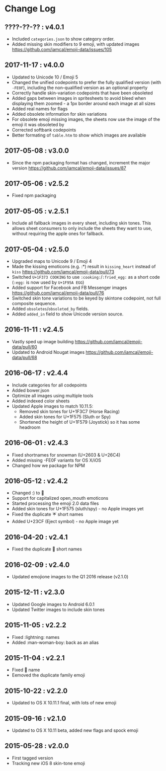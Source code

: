 # Change Log

## ????-??-?? : v4.0.1

* Included `categories.json` to show category order.
* Added missing skin modifiers to 9 emoji, with updated images https://github.com/iamcal/emoji-data/issues/105


## 2017-11-17 : v4.0.0

* Updated to Unicode 10 / Emoji 5
* Changed the unified codepoints to prefer the fully qualified version (with `-FE0F`), including the non-qualified version as an optional property
* Correctly handle skin-variation codepoints that have been obsoleted
* Added gaps between images in spritesheets to avoid bleed when displaying them zoomed - a 1px border around each image at all sizes
* Added real names for flags
* Added obsolete information for skin variations
* For obsolete emoji missing images, the sheets now use the image of the emoji it was obsoleted by
* Corrected softbank codepoints
* Better formating of `table.htm` to show which images are available


## 2017-05-08 : v3.0.0

* Since the npm packaging format has changed, increment the major version https://github.com/iamcal/emoji-data/issues/87


## 2017-05-06 : v2.5.2

* Fixed npm packaging


## 2017-05-05 : v.2.5.1

* Include all fallback images in every sheet, including skin tones. This allows sheet consumers to only include the sheets
  they want to use, without requiring the apple ones for fallback.


## 2017-05-04 : v2.5.0

* Upgraded maps to Unicode 9 / Emoji 4
* Made the kissing emoticons (e.g. :*) result in `kissing_heart` instead of `kiss` https://github.com/iamcal/emoji-data/pull/73
* Switched `U+1F373 COOKING` to use `:cooking:`/`:fried_egg:` as a short code (`:egg:` is now used by `U+1F95A EGG`)
* Added support for Facebook and FB Messenger images https://github.com/iamcal/emoji-data/pull/76
* Switched skin tone variations to be keyed by skintone codepoint, not full composite sequence.
* Added `obsoletes`/`obsoleted_by` fields.
* Added `added_in` field to show Unicode version source.


## 2016-11-11 : v2.4.5

* Vastly sped up image building https://github.com/iamcal/emoji-data/pull/60
* Updated to Android Nougat images https://github.com/iamcal/emoji-data/pull/68


## 2016-06-17 : v2.4.4

* Include categories for all codepoints
* Added bower.json
* Optimize all images using multiple tools
* Added indexed color sheets
* Updated Apple images to match 10.11.5:
  * Removed skin tones for U+1F3C7 (Horse Racing)
  * Added skin tones for U+1F575 (Sluth or Spy)
  * Shortened the height of U+1F579 (Joystick) so it has some headroom


## 2016-06-01 : v2.4.3
 
* Fixed shortnames for snowman (U+2603 & U+26C4)
* Added missing -FE0F variants for OS X/iOS
* Changed how we package for NPM


## 2016-05-12 : v2.4.2

* Changed :) to :slightly_smiling_face:
* Support for capitalized open_mouth emoticons
* Started processing the emoji 2.0 data files
* Added skin tones for U+1F575 (sluth/spy) - no Apple images yet
* Fixed the duplicate :umbrella: short names
* Added U+23CF (Eject symbol) - no Apple image yet


## 2016-04-20 : v2.4.1

* Fixed the duplicate :satellite: short names


## 2016-02-09 : v2.4.0

* Updated emojione images to the Q1 2016 release (v2.1.0)


## 2015-12-11 : v2.3.0

* Updated Google images to Android 6.0.1
* Updated Twitter images to include skin tones


## 2015-11-05 : v2.2.2

* Fixed :lightning: names
* Added :man-woman-boy: back as an alias


## 2015-11-04 : v2.2.1

* Fixed :scorpion: name
* Eemoved the duplicate family emoji


## 2015-10-22 : v2.2.0

* Updated to OS X 10.11.1 final, with lots of new emoji


## 2015-09-16 : v2.1.0

* Updated to OS X 10.11 beta, added new flags and spock emoji


## 2015-05-28 : v2.0.0

* First tagged version
* Tracking new iOS 8 skin-tone emoji

